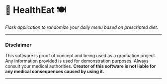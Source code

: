 # 🥦 HealthEat 🍽
_Flask application to randomize your daily menu based on prescripted diet._

---

### Disclaimer
This software is proof of concept and being used as a graduation project.
Any information provided is used for demonstration purposes.
Always consult your medical authorities.
__Creator of this software is not liable for any medical consequences caused by using it.__

---
